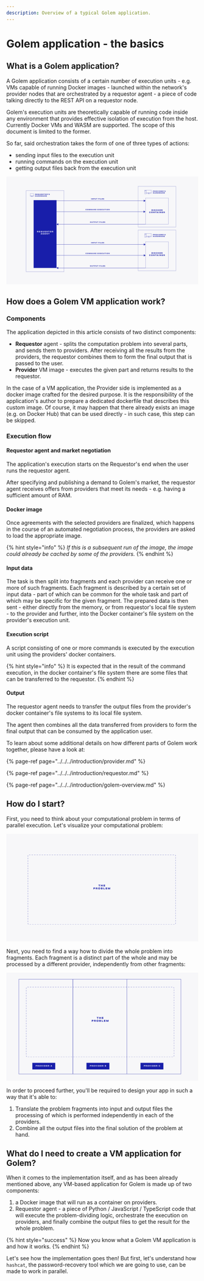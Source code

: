```yaml
---
description: Overview of a typical Golem application.
---
```


# Golem application - the basics

## What is a Golem application?

A Golem application consists of a certain number of execution units - e.g. VMs capable of running Docker images - launched within the network's provider nodes that are orchestrated by a requestor agent - a piece of code talking directly to the REST API on a requestor node.

Golem's execution units are theoretically capable of running code inside any environment that provides effective isolation of execution from the host. Currently Docker VMs and WASM are supported. The scope of this document is limited to the former.

So far, said orchestration takes the form of one of three types of actions:

* sending input files to the execution unit
* running commands on the execution unit
* getting output files back from the execution unit

![](../../../.gitbook/assets/tutorial-05.jpg)

## How does a Golem VM application work?

### Components

The application depicted in this article consists of two distinct components:

* **Requestor** agent - splits the computation problem into several parts, and sends them to providers. After receiving all the results from the providers, the requestor combines them to form the final output that is passed to the user.
* **Provider** VM image - executes the given part and returns results to the requestor.

In the case of a VM application, the Provider side is implemented as a docker image crafted for the desired purpose. It is the responsibility of the application's author to prepare a dedicated dockerfile that describes this custom image. Of course, it may happen that there already exists an image \(e.g. on Docker Hub\) that can be used directly - in such case, this step can be skipped.

### Execution flow

#### Requestor agent and market negotiation

The application's execution starts on the Requestor's end when the user runs the requestor agent.

After specifying and publishing a demand to Golem's market, the requestor agent receives offers from providers that meet its needs - e.g. having a sufficient amount of RAM.

#### Docker image

Once agreements with the selected providers are finalized, which happens in the course of an automated negotiation process, the providers are asked to load the appropriate image.

{% hint style="info" %}
_If this is a subsequent run of the image, the image could already be cached by some of the providers._
{% endhint %}

#### Input data

The task is then split into fragments and each provider can receive one or more of such fragments. Each fragment is described by a certain set of input data - part of which can be common for the whole task and part of which may be specific for the given fragment. The prepared data is then sent - either directly from the memory, or from requestor's local file system - to the provider and further, into the Docker container's file system on the provider's execution unit.

#### Execution script

A script consisting of one or more commands is executed by the execution unit using the providers' docker containers.

{% hint style="info" %}
It is expected that in the result of the command execution, in the docker container's file system there are some files that can be transferred to the requestor.
{% endhint %}

#### Output

The requestor agent needs to transfer the output files from the provider's docker container's file systems to its local file system.

The agent then combines all the data transferred from providers to form the final output that can be consumed by the application user.

To learn about some additional details on how different parts of Golem work together, please have a look at:

{% page-ref page="../../../introduction/provider.md" %}

{% page-ref page="../../../introduction/requestor.md" %}

{% page-ref page="../../../introduction/golem-overview.md" %}

## How do I start?

First, you need to think about your computational problem in terms of parallel execution. Let's visualize your computational problem:

![](../../../.gitbook/assets/tutorial-01.jpg)

Next, you need to find a way how to divide the whole problem into fragments. Each fragment is a distinct part of the whole and may be processed by a different provider, independently from other fragments:

![](../../../.gitbook/assets/tutorial-02.jpg)

In order to proceed further, you'll be required to design your app in such a way that it's able to:

1. Translate the problem fragments into input and output files the processing of which is performed independently in each of the providers.
2. Combine all the output files into the final solution of the problem at hand.

## What do I need to create a VM application for Golem?

When it comes to the implementation itself, and as has been already mentioned above, any VM-based application for Golem is made up of two components:

1. a Docker image that will run as a container on providers.
2. Requestor agent - a piece of Python / JavaScript / TypeScript code that will execute the problem-dividing logic, orchestrate the execution on providers, and finally combine the output files to get the result for the whole problem.

{% hint style="success" %}
Now you know what a Golem VM application is and how it works.
{% endhint %}

Let's see how the implementation goes then! But first, let's understand how `hashcat`, the password-recovery tool which we are going to use, can be made to work in parallel.

